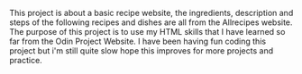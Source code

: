 This project is about a basic recipe website, the ingredients, description and steps of the following recipes and dishes are all from the Allrecipes website. The purpose of this project is to use my HTML skills that I have learned so far from the Odin Project Website. I have been having fun coding this project but i'm still quite slow hope this improves for more projects and practice.
